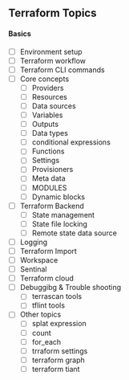 ## Terraform Topics

#### Basics
- [ ] Environment setup
- [ ] Terraform workflow
- [ ] Terraform CLI commands
- [ ] Core concepts
    - [ ] Providers
    - [ ] Resources
    - [ ] Data sources
    - [ ] Variables
    - [ ] Outputs
    - [ ] Data types
    - [ ] conditional expressions
    - [ ] Functions
    - [ ] Settings
    - [ ] Provisioners
    - [ ] Meta data
    - [ ] MODULES
    - [ ] Dynamic blocks
- [ ] Terraform Backend
    - [ ] State management
    - [ ] State file locking
    - [ ] Remote state data source
- [ ] Logging
- [ ] Terraform Import
- [ ] Workspace
- [ ] Sentinal
- [ ] Terraform cloud
- [ ] Debuggibg & Trouble shooting
    - [ ] terrascan tools
    - [ ] tflint tools
- [ ] Other topics
    - [ ] splat expression
    - [ ] count
    - [ ] for_each
    - [ ] trraform settings
    - [ ] terraform graph
    - [ ] terraform tiant